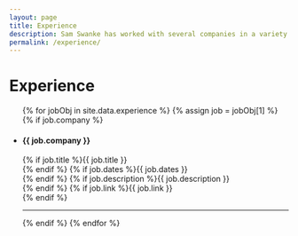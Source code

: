 ```yaml
---
layout: page
title: Experience
description: Sam Swanke has worked with several companies in a variety of roles, as well as team sizes and industries.
permalink: /experience/
---
```


# Experience

<ul class="exp">
{% for jobObj in site.data.experience %}
{% assign job = jobObj[1] %}
{% if job.company %}
  <li>
    <h4 class="name">{{ job.company }}</h4>
    <p>
      {% if job.title %}{{ job.title }}<br/>{% endif %}
      {% if job.dates %}{{ job.dates }}<br/>{% endif %}
      {% if job.description %}{{ job.description }}<br/>{% endif %}
      {% if job.link %}{{ job.link }}<br/>{% endif %}
    </p>
  </li>
  <hr>
{% endif %}
{% endfor %}
</ul>
